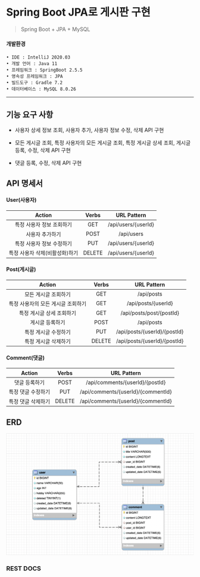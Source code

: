 # Spring Boot JPA로 게시판 구현

> Spring Boot + JPA + MySQL



#### 개발환경

```
• IDE : IntelliJ 2020.03
• 개발 언어 : Java 11
• 프레임워크 : SpringBoot 2.5.5
• 영속성 프레임워크 : JPA
• 빌드도구 : Gradle 7.2
• 데이터베이스 : MySQL 8.0.26
```



---



## 기능 요구 사항

- 사용자 상세 정보 조회, 사용자 추가, 사용자 정보 수정, 삭제 API 구현
- 모든 게시글 조회, 특정 사용자의 모든 게시글 조회, 특정 게시글 상세 조회, 게시글 등록, 수정, 삭제 API 구현

- 댓글 등록, 수정, 삭제 API 구현



## API 명세서

#### User(사용자)

|             Action             | Verbs  |     URL Pattern     |
| :----------------------------: | :----: | :-----------------: |
|   특정 사용자 정보 조회하기    |  GET   | /api/users/{userId} |
|        사용자 추가하기         |  POST  |     /api/users      |
|   특정 사용자 정보 수정하기    |  PUT   | /api/users/{userId} |
| 특정 사용자 삭제(비활성화)하기 | DELETE | /api/users/{userId} |



#### Post(게시글)

|               Action               | Verbs  |         URL Pattern          |
| :--------------------------------: | :----: | :--------------------------: |
|        모든 게시글 조회하기        |  GET   |          /api/posts          |
| 특정 사용자의 모든 게시글 조회하기 |  GET   |     /api/posts/{userId}      |
|     특정 게시글 상세 조회하기      |  GET   |   /api/posts/post/{postId}   |
|          게시글 등록하기           |  POST  |          /api/posts          |
|        특정 게시글 수정하기        |  PUT   | /api/posts/{userId}/{postId} |
|        특정 게시글 삭제하기        | DELETE | /api/posts/{userId}/{postId} |



#### Comment(댓글)

|       Action       | Verbs  |            URL Pattern             |
| :----------------: | :----: | :--------------------------------: |
|   댓글 등록하기    |  POST  |  /api/comments/{userId}/{postId}   |
| 특정 댓글 수정하기 |  PUT   | /api/comments/{userId}/{commentId} |
| 특정 댓글 삭제하기 | DELETE | /api/comments/{userId}/{commentId} |



## ERD

<img src="images/erd.png" alt="erd" style="zoom:50%;" />



### **REST DOCS**
